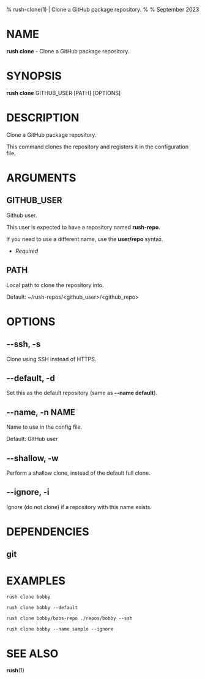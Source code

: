 % rush-clone(1) | Clone a GitHub package repository.
% 
% September 2023

NAME
==================================================

**rush clone** - Clone a GitHub package repository.

SYNOPSIS
==================================================

**rush clone** GITHUB_USER [PATH] [OPTIONS]

DESCRIPTION
==================================================

Clone a GitHub package repository.

This command clones the repository and registers it in the configuration file.


ARGUMENTS
==================================================

GITHUB_USER
--------------------------------------------------

Github user.

This user is expected to have a repository named **rush-repo**.

If you need to use a different name, use the **user/repo** syntax.

- *Required*

PATH
--------------------------------------------------

Local path to clone the repository into.

Default: ~/rush-repos/\<github_user\>/\<github_repo\>


OPTIONS
==================================================

--ssh, -s
--------------------------------------------------

Clone using SSH instead of HTTPS.


--default, -d
--------------------------------------------------

Set this as the default repository (same as **--name default**).


--name, -n NAME
--------------------------------------------------

Name to use in the config file.

Default: GitHub user


--shallow, -w
--------------------------------------------------

Perform a shallow clone, instead of the default full clone.


--ignore, -i
--------------------------------------------------

Ignore (do not clone) if a repository with this name exists.


DEPENDENCIES
==================================================

git
--------------------------------------------------


EXAMPLES
==================================================

~~~
rush clone bobby

rush clone bobby --default

rush clone bobby/bobs-repo ./repos/bobby --ssh

rush clone bobby --name sample --ignore

~~~

SEE ALSO
==================================================

**rush**(1)



